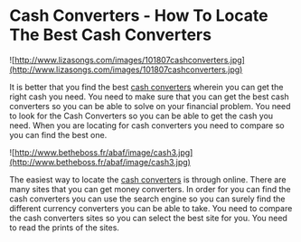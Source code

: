 # Cash Converters - How To Locate The Best Cash Converters

![http://www.lizasongs.com/images/101807cashconverters.jpg](http://www.lizasongs.com/images/101807cashconverters.jpg)

It is better that you find the best [cash
converters](http://www.cashfinder.com.au/) wherein you can get the right
cash you need. You need to make sure that you can get the best cash
converters so you can be able to solve on your financial problem. You
need to look for the Cash Converters so you can be able to get the cash
you need. When you are locating for cash converters you need to compare
so you can find the best one.

![http://www.betheboss.fr/abaf/image/cash3.jpg](http://www.betheboss.fr/abaf/image/cash3.jpg)

The easiest way to locate the [cash
converters](http://www.cashfinder.com.au/) is through online. There are
many sites that you can get money converters. In order for you can find
the cash converters you can use the search engine so you can surely find
the different currency converters you can be able to take. You need to
compare the cash converters sites so you can select the best site for
you. You need to read the prints of the sites.
